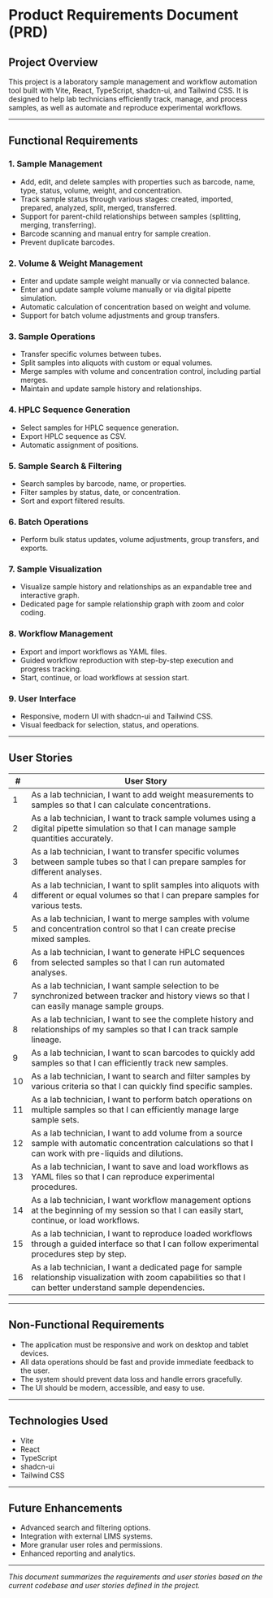 # Product Requirements Document (PRD)

## Project Overview
This project is a laboratory sample management and workflow automation tool built with Vite, React, TypeScript, shadcn-ui, and Tailwind CSS. It is designed to help lab technicians efficiently track, manage, and process samples, as well as automate and reproduce experimental workflows.

---

## Functional Requirements

### 1. Sample Management
- Add, edit, and delete samples with properties such as barcode, name, type, status, volume, weight, and concentration.
- Track sample status through various stages: created, imported, prepared, analyzed, split, merged, transferred.
- Support for parent-child relationships between samples (splitting, merging, transferring).
- Barcode scanning and manual entry for sample creation.
- Prevent duplicate barcodes.

### 2. Volume & Weight Management
- Enter and update sample weight manually or via connected balance.
- Enter and update sample volume manually or via digital pipette simulation.
- Automatic calculation of concentration based on weight and volume.
- Support for batch volume adjustments and group transfers.

### 3. Sample Operations
- Transfer specific volumes between tubes.
- Split samples into aliquots with custom or equal volumes.
- Merge samples with volume and concentration control, including partial merges.
- Maintain and update sample history and relationships.

### 4. HPLC Sequence Generation
- Select samples for HPLC sequence generation.
- Export HPLC sequence as CSV.
- Automatic assignment of positions.

### 5. Sample Search & Filtering
- Search samples by barcode, name, or properties.
- Filter samples by status, date, or concentration.
- Sort and export filtered results.

### 6. Batch Operations
- Perform bulk status updates, volume adjustments, group transfers, and exports.

### 7. Sample Visualization
- Visualize sample history and relationships as an expandable tree and interactive graph.
- Dedicated page for sample relationship graph with zoom and color coding.

### 8. Workflow Management
- Export and import workflows as YAML files.
- Guided workflow reproduction with step-by-step execution and progress tracking.
- Start, continue, or load workflows at session start.

### 9. User Interface
- Responsive, modern UI with shadcn-ui and Tailwind CSS.
- Visual feedback for selection, status, and operations.

---

## User Stories

| #  | User Story |
|----|------------|
| 1  | As a lab technician, I want to add weight measurements to samples so that I can calculate concentrations. |
| 2  | As a lab technician, I want to track sample volumes using a digital pipette simulation so that I can manage sample quantities accurately. |
| 3  | As a lab technician, I want to transfer specific volumes between sample tubes so that I can prepare samples for different analyses. |
| 4  | As a lab technician, I want to split samples into aliquots with different or equal volumes so that I can prepare samples for various tests. |
| 5  | As a lab technician, I want to merge samples with volume and concentration control so that I can create precise mixed samples. |
| 6  | As a lab technician, I want to generate HPLC sequences from selected samples so that I can run automated analyses. |
| 7  | As a lab technician, I want sample selection to be synchronized between tracker and history views so that I can easily manage sample groups. |
| 8  | As a lab technician, I want to see the complete history and relationships of my samples so that I can track sample lineage. |
| 9  | As a lab technician, I want to scan barcodes to quickly add samples so that I can efficiently track new samples. |
| 10 | As a lab technician, I want to search and filter samples by various criteria so that I can quickly find specific samples. |
| 11 | As a lab technician, I want to perform batch operations on multiple samples so that I can efficiently manage large sample sets. |
| 12 | As a lab technician, I want to add volume from a source sample with automatic concentration calculations so that I can work with pre-liquids and dilutions. |
| 13 | As a lab technician, I want to save and load workflows as YAML files so that I can reproduce experimental procedures. |
| 14 | As a lab technician, I want workflow management options at the beginning of my session so that I can easily start, continue, or load workflows. |
| 15 | As a lab technician, I want to reproduce loaded workflows through a guided interface so that I can follow experimental procedures step by step. |
| 16 | As a lab technician, I want a dedicated page for sample relationship visualization with zoom capabilities so that I can better understand sample dependencies. |

---

## Non-Functional Requirements
- The application must be responsive and work on desktop and tablet devices.
- All data operations should be fast and provide immediate feedback to the user.
- The system should prevent data loss and handle errors gracefully.
- The UI should be modern, accessible, and easy to use.

---

## Technologies Used
- Vite
- React
- TypeScript
- shadcn-ui
- Tailwind CSS

---

## Future Enhancements
- Advanced search and filtering options.
- Integration with external LIMS systems.
- More granular user roles and permissions.
- Enhanced reporting and analytics.

---

*This document summarizes the requirements and user stories based on the current codebase and user stories defined in the project.*
